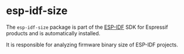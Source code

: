 # esp-idf-size

The ```esp-idf-size``` package is part of the [ESP-IDF](https://github.com/espressif/esp-idf) SDK for Espressif products and is automatically installed.

It is responsible for analyzing firmware binary size of ESP-IDF projects.
